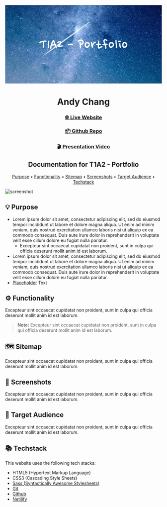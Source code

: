 <div align="center">
  <img src="./images/readme-banner.png" alt="Readme Banner"></img>
</div>
<h1 align="center">
  Andy Chang
</h1>

<h3 align="center">
<a href="https://sass-lang.com/">🌐 Live Website</a>
 </h3>

 <h3 align="center">
<a href="https://sass-lang.com/">📦 Github Repo</a>
 </h3>

 <h3 align="center">
<a href="https://sass-lang.com/">🎬 Presentation Video</a>
 </h3>

<h2 align="center">Documentation for T1A2 - Portfolio</h4>

<p align="center">
  <a href="#purpose">Purpose</a> •
  <a href="#functionality">Functionality</a> •
  <a href="#sitemap">Sitemap</a> •
  <a href="#screenshots">Screenshots</a> •
  <a href="#target-audience">Target Audience</a> •
  <a href="#techstack">Techstack</a>
</p>

![screenshot](./images/screencapture.gif)

## 💡 Purpose

- Lorem ipsum dolor sit amet, consectetur adipiscing elit, sed do eiusmod tempor incididunt ut labore et dolore magna aliqua. Ut enim ad minim veniam, quis nostrud exercitation ullamco laboris nisi ut aliquip ex ea commodo consequat. Duis aute irure dolor in reprehenderit in voluptate velit esse cillum dolore eu fugiat nulla pariatur.
  - Excepteur sint occaecat cupidatat non proident, sunt in culpa qui officia deserunt mollit anim id est laborum.
- Lorem ipsum dolor sit amet, consectetur adipiscing elit, sed do eiusmod tempor incididunt ut labore et dolore magna aliqua. Ut enim ad minim veniam, quis nostrud exercitation ullamco laboris nisi ut aliquip ex ea commodo consequat. Duis aute irure dolor in reprehenderit in voluptate velit esse cillum dolore eu fugiat nulla pariatur.
- [Placeholder](https://khan.github.io/KaTeX/) Text

## ⚙️ Functionality

Excepteur sint occaecat cupidatat non proident, sunt in culpa qui officia deserunt mollit anim id est laborum.

> **Note:**
> Excepteur sint occaecat cupidatat non proident, sunt in culpa qui officia deserunt mollit anim id est laborum.

## 🗺️ Sitemap

Excepteur sint occaecat cupidatat non proident, sunt in culpa qui officia deserunt mollit anim id est laborum.

## 📸 Screenshots

Excepteur sint occaecat cupidatat non proident, sunt in culpa qui officia deserunt mollit anim id est laborum.

## 🎯 Target Audience

Excepteur sint occaecat cupidatat non proident, sunt in culpa qui officia deserunt mollit anim id est laborum.

## 📚 Techstack

This website uses the following tech stacks:

- HTML5 (Hypertext Markup Language)
- CSS3 (Cascading Style Sheets)
- [Sass (Syntactically Awesome Stylesheets)](https://sass-lang.com/)
- [Git](https://git-scm.com/)
- [Github](https://github.com/)
- [Netilify](https://www.netlify.com/)
